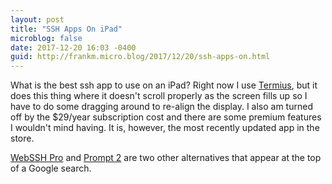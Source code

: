 ```yaml
---
layout: post
title: "SSH Apps On iPad"
microblog: false
date: 2017-12-20 16:03 -0400
guid: http://frankm.micro.blog/2017/12/20/ssh-apps-on.html
---
```

What is the best ssh app to use on an iPad? Right now I use [Termius](https://itunes.apple.com/us/app/termius/id549039908?mt=8), but it does this thing where it doesn't scroll properly as the screen fills up so I have to do some dragging around to re-align the display. I also am turned off by the $29/year subscription cost and there are some premium features I wouldn't mind having. It is, however, the most recently updated app in the store.

[WebSSH Pro](https://itunes.apple.com/us/app/webssh-pro/id497714887?mt=8) and [Prompt 2](https://itunes.apple.com/us/app/prompt-2/id917437289?mt=8) are two other alternatives that appear at the top of a Google search. 
